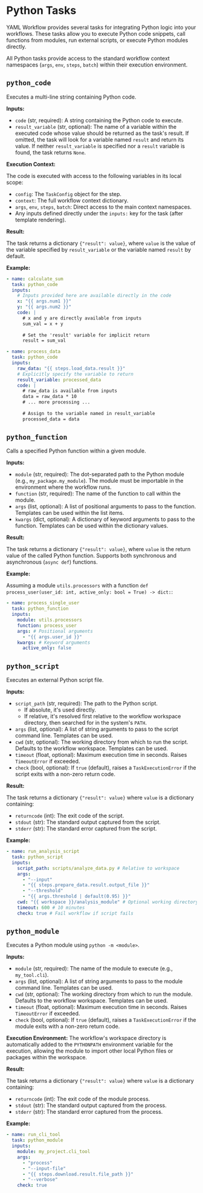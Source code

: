 # Python Tasks

YAML Workflow provides several tasks for integrating Python logic into your workflows. These tasks allow you to execute Python code snippets, call functions from modules, run external scripts, or execute Python modules directly.

All Python tasks provide access to the standard workflow context namespaces (`args`, `env`, `steps`, `batch`) within their execution environment.

## `python_code`

Executes a multi-line string containing Python code.

**Inputs:**

*   `code` (str, required): A string containing the Python code to execute.
*   `result_variable` (str, optional): The name of a variable within the executed code whose value should be returned as the task's result. If omitted, the task will look for a variable named `result` and return its value. If neither `result_variable` is specified nor a `result` variable is found, the task returns `None`.

**Execution Context:**

The code is executed with access to the following variables in its local scope:
*   `config`: The `TaskConfig` object for the step.
*   `context`: The full workflow context dictionary.
*   `args`, `env`, `steps`, `batch`: Direct access to the main context namespaces.
*   Any inputs defined directly under the `inputs:` key for the task (after template rendering).

**Result:**

The task returns a dictionary `{"result": value}`, where `value` is the value of the variable specified by `result_variable` or the variable named `result` by default.

**Example:**

```yaml
- name: calculate_sum
  task: python_code
  inputs:
    # Inputs provided here are available directly in the code
    x: "{{ args.num1 }}"
    y: "{{ args.num2 }}"
    code: |
      # x and y are directly available from inputs
      sum_val = x + y 
      
      # Set the 'result' variable for implicit return
      result = sum_val 

- name: process_data
  task: python_code
  inputs:
    raw_data: "{{ steps.load_data.result }}"
    # Explicitly specify the variable to return
    result_variable: processed_data 
    code: |
      # raw_data is available from inputs
      data = raw_data * 10
      # ... more processing ...
      
      # Assign to the variable named in result_variable
      processed_data = data 
```

## `python_function`

Calls a specified Python function within a given module.

**Inputs:**

*   `module` (str, required): The dot-separated path to the Python module (e.g., `my_package.my_module`). The module must be importable in the environment where the workflow runs.
*   `function` (str, required): The name of the function to call within the module.
*   `args` (list, optional): A list of positional arguments to pass to the function. Templates can be used within the list items.
*   `kwargs` (dict, optional): A dictionary of keyword arguments to pass to the function. Templates can be used within the dictionary values.

**Result:**

The task returns a dictionary `{"result": value}`, where `value` is the return value of the called Python function.
Supports both synchronous and asynchronous (`async def`) functions.

**Example:**

Assuming a module `utils.processors` with a function `def process_user(user_id: int, active_only: bool = True) -> dict:`:

```yaml
- name: process_single_user
  task: python_function
  inputs:
    module: utils.processors
    function: process_user
    args: # Positional arguments
      - "{{ args.user_id }}"
    kwargs: # Keyword arguments
      active_only: false
```

## `python_script`

Executes an external Python script file.

**Inputs:**

*   `script_path` (str, required): The path to the Python script. 
    *   If absolute, it's used directly.
    *   If relative, it's resolved first relative to the workflow workspace directory, then searched for in the system's `PATH`.
*   `args` (list, optional): A list of string arguments to pass to the script command line. Templates can be used.
*   `cwd` (str, optional): The working directory from which to run the script. Defaults to the workflow workspace. Templates can be used.
*   `timeout` (float, optional): Maximum execution time in seconds. Raises `TimeoutError` if exceeded.
*   `check` (bool, optional): If `true` (default), raises a `TaskExecutionError` if the script exits with a non-zero return code.

**Result:**

The task returns a dictionary `{"result": value}` where `value` is a dictionary containing:
*   `returncode` (int): The exit code of the script.
*   `stdout` (str): The standard output captured from the script.
*   `stderr` (str): The standard error captured from the script.

**Example:**

```yaml
- name: run_analysis_script
  task: python_script
  inputs:
    script_path: scripts/analyze_data.py # Relative to workspace
    args:
      - "--input"
      - "{{ steps.prepare_data.result.output_file }}"
      - "--threshold"
      - "{{ args.threshold | default(0.95) }}"
    cwd: "{{ workspace }}/analysis_module" # Optional working directory
    timeout: 600 # 10 minutes
    check: true # Fail workflow if script fails
```

## `python_module`

Executes a Python module using `python -m <module>`.

**Inputs:**

*   `module` (str, required): The name of the module to execute (e.g., `my_tool.cli`).
*   `args` (list, optional): A list of string arguments to pass to the module command line. Templates can be used.
*   `cwd` (str, optional): The working directory from which to run the module. Defaults to the workflow workspace. Templates can be used.
*   `timeout` (float, optional): Maximum execution time in seconds. Raises `TimeoutError` if exceeded.
*   `check` (bool, optional): If `true` (default), raises a `TaskExecutionError` if the module exits with a non-zero return code.

**Execution Environment:** The workflow's workspace directory is automatically added to the `PYTHONPATH` environment variable for the execution, allowing the module to import other local Python files or packages within the workspace.

**Result:**

The task returns a dictionary `{"result": value}` where `value` is a dictionary containing:
*   `returncode` (int): The exit code of the module process.
*   `stdout` (str): The standard output captured from the process.
*   `stderr` (str): The standard error captured from the process.

**Example:**

```yaml
- name: run_cli_tool
  task: python_module
  inputs:
    module: my_project.cli_tool
    args:
      - "process"
      - "--input-file"
      - "{{ steps.download.result.file_path }}"
      - "--verbose"
    check: true
``` 